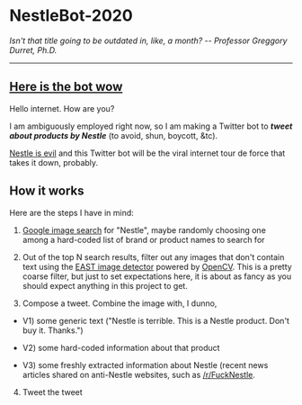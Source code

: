# NestleBot-2020

_Isn't that title going to be outdated in, like, a month? -- Professor Greggory Durret, Ph.D._

---

## [Here is the bot wow](https://twitter.com/NestleBot2020)

Hello internet. How are you?

I am ambiguously employed right now, so I am making a Twitter bot to ***tweet about products by Nestle*** (to avoid, shun, boycott, &tc).

[Nestle is evil](https://www.reddit.com/r/FuckNestle/comments/hmv0nv/the_reasons_why_we_hate_nestle_so_much/) and this Twitter bot will be the viral internet tour de force that takes it down, probably.


## How it works

Here are the steps I have in mind:

1) [Google image search](https://pypi.org/project/Google-Images-Search/) for "Nestle", maybe randomly choosing one among a hard-coded list of brand or product names to search for

2) Out of the top N search results, filter out any images that don't contain text using the [EAST image detector](https://www.pyimagesearch.com/2018/08/20/opencv-text-detection-east-text-detector/) powered by [OpenCV](https://opencv.org/). This is a pretty coarse filter, but just to set expectations here, it is about as fancy as you should expect anything in this project to get.

3) Compose a tweet. Combine the image with, I dunno,

  * V1) some generic text ("Nestle is terrible. This is a Nestle product. Don't buy it. Thanks.")

  * V2) some hard-coded information about that product 

  * V3) some freshly extracted information about Nestle (recent news articles shared on anti-Nestle websites, such as [/r/FuckNestle](http://www.reddit.com/r/FuckNestle).

4) Tweet the tweet
